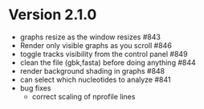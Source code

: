 # Version 2.1.0

* graphs resize as the window resizes #843
* Render only visible graphs as you scroll #846
* toggle tracks visibility from the control panel #849
* clean the file (gbk,fasta) before doing anything #844
* render background shading in graphs #848
* can select which nucleotides to analyze #841
* bug fixes
   * correct scaling of nprofile lines

